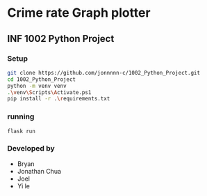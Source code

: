 # Crime rate Graph plotter
## INF 1002 Python Project

### Setup
```bash
git clone https://github.com/jonnnnn-c/1002_Python_Project.git
cd 1002_Python_Project
python -m venv venv
.\venv\Scripts\Activate.ps1
pip install -r .\requirements.txt
```

### running
``` python3
flask run
```

### Developed by
- Bryan
- Jonathan Chua
- Joel
- Yi le
